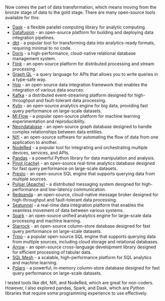 Now comes the part of data transformation, which means moving from the bronze stage of data to the gold stage. There are many open-source tools available for this:
- [Dask](https://github.com/dask/dask) - a flexible parallel computing library for analytic computing.
- [Datafusion](https://github.com/apache/datafusion) - an open-source platform for building and deploying data integration pipelines.
- [dbt](https://github.com/dbt-labs/dbt) - a popular tool for transforming data into analytics-ready formats, requiring minimal to no code.
- [Doris](https://github.com/apache/doris) - a high-performance, cloud-native relational database management system.
- [Flink](https://github.com/apache/flink) - an open-source platform for distributed processing and stream processing.
- [Graph QL](https://github.com/graphql/graphql) - a query language for APIs that allows you to write queries in a type-safe way.
- [Hop](https://github.com/apache/hop) - an open-source data integration framework that enables the integration of various data sources.
- [Kafka](https://github.com/apache/kafka) - a distributed event-streaming platform designed for high-throughput and fault-tolerant data processing.
- [Kylin](https://github.com/apache/kylin) - an open-source analytics engine for big data, providing fast query performance on large-scale datasets.
- [Ml Flow](https://github.com/mlflow/mlflow) - a popular open-source platform for machine learning experimentation and reproducibility.
- [Neondatabase](https://github.com/neondatabase/neon) - an open-source graph database designed to handle complex relationships between data entities.
- [Nifi](https://github.com/apache/nifi) - an open-source software for automating the flow of data from one application to another.
- [NodeRed](https://github.com/node-red/node-red) - a popular tool for integrating and orchestrating multiple devices, services, and APIs.
- [Pandas](https://github.com/pandas-dev/pandas) - a powerful Python library for data manipulation and analysis.
- [Pinot (cache)](https://github.com/apache/pinot) - an open-source real-time analytics database designed for fast query performance on large-scale datasets.
- [Presto](https://github.com/prestodb/presto) - an open-source SQL engine that supports querying data from multiple sources.
- [Pulsar (Apache)](https://github.com/apache/pulsar) - a distributed messaging system designed for high-performance and low-latency communication.
- [Redpanda](https://github.com/redpanda-data/redpanda) - an open-source, cloud-native message broker designed for high-throughput and fault-tolerant data processing.
- [Seatunnel](https://github.com/apache/seatunnel) - a real-time data integration platform that enables the seamless movement of data between various systems.
- [Spark](https://github.com/apache/spark) - an open-source unified analytics engine for large-scale data processing and machine learning.
- [Starrock](https://github.com/starrocks/starrocks) - an open-source column-store database designed for fast query performance on large-scale datasets.
- [Trino](https://github.com/trinodb/trino) - a popular open-source SQL engine that supports querying data from multiple sources, including cloud storage and relational databases.
- [Arrow](https://github.com/apache/arrow) - an open-source cross-language development library designed for efficient processing of tabular data.
- [SQL Mesh](https://github.com/TobikoData/sqlmesh) - a scalable, high-performance platform for SQL analytics and machine learning.
- [Polars](https://github.com/pola-rs/polars) - a powerful, in-memory column-store database designed for fast query performance on large-scale datasets.

I tested tools like dbt, Nifi, and NodeRed, which are great for non-coders. However, I also explored pandas, Spark, and Dask, which are Python libraries that require some programming experience to use effectively.
